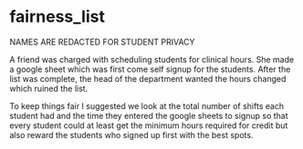 # fairness_list

NAMES ARE REDACTED FOR STUDENT PRIVACY

A friend was charged with scheduling students for clinical hours. She made a google sheet which was first come self signup for the students.
After the list was complete, the head of the department wanted the hours changed which ruined the list.

To keep things fair I suggested we look at the total number of shifts each student had and the time they entered the google sheets 
to signup so that every student could at least get the minimum hours required for credit but also reward the students who signed up first
with the best spots.


